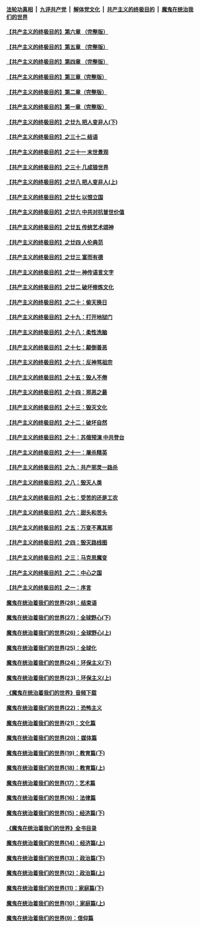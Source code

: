 

####  [法轮功真相](../../../../basic/blob/master/README.md?t=05051201) &nbsp;|&nbsp; [九评共产党](../../../../9ping.md/blob/master/README.md?t=05051201) &nbsp;|&nbsp; [解体党文化](../../../../jtdwh.md/blob/master/README.md?t=05051201)  &nbsp;|&nbsp; [共产主义的终极目的](../../../../gczydzjmd.md/blob/master/README.md?t=05051201) &nbsp;|&nbsp; [魔鬼在统治我们的世界](../../../../mgztzwmdsj.md/blob/master/README.md?t=05051201) 

#### [【共产主义的终极目的】第六章 （完整版）](../pages/nsc422/n11428913.md?t=05051201) 

#### [【共产主义的终极目的】第五章 （完整版）](../pages/nsc422/n11428912.md?t=05051201) 

#### [【共产主义的终极目的】第四章 （完整版）](../pages/nsc422/n11428907.md?t=05051201) 

#### [【共产主义的终极目的】第三章（完整版）](../pages/nsc422/n11428848.md?t=05051201) 

#### [【共产主义的终极目的】第二章（完整版）](../pages/nsc422/n11428831.md?t=05051201) 

#### [【共产主义的终极目的】第一章（完整版）](../pages/nsc422/n11417651.md?t=05051201) 

#### [【共产主义的终极目的】之廿九 把人变非人(下)](../pages/nsc422/n11344140.md?t=05051201) 

#### [【共产主义的终极目的】之三十二 结语](../pages/nsc422/n11360535.md?t=05051201) 

#### [【共产主义的终极目的】之三十一 末世景观](../pages/nsc422/n11351129.md?t=05051201) 

#### [【共产主义的终极目的】之三十 几成狼世界](../pages/nsc422/n11348280.md?t=05051201) 

#### [【共产主义的终极目的】之廿八 把人变非人(上)](../pages/nsc422/n11340492.md?t=05051201) 

#### [【共产主义的终极目的】之廿七 以恨立国](../pages/nsc422/n11336944.md?t=05051201) 

#### [【共产主义的终极目的】之廿六 中共对抗普世价值](../pages/nsc422/n11324785.md?t=05051201) 

#### [【共产主义的终极目的】之廿五 传统艺术颂神](../pages/nsc422/n11296396.md?t=05051201) 

#### [【共产主义的终极目的】之廿四 人伦典范](../pages/nsc422/n11296397.md?t=05051201) 

#### [【共产主义的终极目的】之廿三 富而有德](../pages/nsc422/n11283598.md?t=05051201) 

#### [【共产主义的终极目的】之廿一 神传语言文字](../pages/nsc422/n11263265.md?t=05051201) 

#### [【共产主义的终极目的】之廿二 破坏修炼文化](../pages/nsc422/n11245728.md?t=05051201) 

#### [【共产主义的终极目的】之二十：偷天换日](../pages/nsc422/n11238846.md?t=05051201) 

#### [【共产主义的终极目的】之十九：打开地狱门](../pages/nsc422/n11206376.md?t=05051201) 

#### [【共产主义的终极目的】之十八：柔性洗脑](../pages/nsc422/n11199994.md?t=05051201) 

#### [【共产主义的终极目的】之十七：颠倒善恶](../pages/nsc422/n11179782.md?t=05051201) 

#### [【共产主义的终极目的】之十六：反神骂祖宗](../pages/nsc422/n11166798.md?t=05051201) 

#### [【共产主义的终极目的】之十五：毁人不倦](../pages/nsc422/n11166792.md?t=05051201) 

#### [【共产主义的终极目的】之十四：邪恶之最](../pages/nsc422/n11150249.md?t=05051201) 

#### [【共产主义的终极目的】之十三：毁灭文化](../pages/nsc422/n11135227.md?t=05051201) 

#### [【共产主义的终极目的】之十二：破坏自然](../pages/nsc422/n11135214.md?t=05051201) 

#### [【共产主义的终极目的】之十：苏俄预演 中共登台](../pages/nsc422/n11118424.md?t=05051201) 

#### [【共产主义的终极目的】之十一：屠杀精英](../pages/nsc422/n11118442.md?t=05051201) 

#### [【共产主义的终极目的】之九：共产邪灵一路杀](../pages/nsc422/n11114139.md?t=05051201) 

#### [【共产主义的终极目的】之八：毁灭人类](../pages/nsc422/n11108503.md?t=05051201) 

#### [【共产主义的终极目的】之七：受苦的还是工农](../pages/nsc422/n11101809.md?t=05051201) 

#### [【共产主义的终极目的】之六：甜头和苦头](../pages/nsc422/n11096971.md?t=05051201) 

#### [【共产主义的终极目的】之五：万变不离其邪](../pages/nsc422/n11091285.md?t=05051201) 

#### [【共产主义的终极目的】之四：毁灭路线图](../pages/nsc422/n11086284.md?t=05051201) 

#### [【共产主义的终极目的】之三：马克思魔变](../pages/nsc422/n11061941.md?t=05051201) 

#### [【共产主义的终极目的】之二：中心之国](../pages/nsc422/n11047728.md?t=05051201) 

#### [【共产主义的终极目的】之一：序言](../pages/nsc422/n11086077.md?t=05051201) 

#### [魔鬼在统治着我们的世界(28)：结束语](../pages/nsc422/n10936246.md?t=05051201) 

#### [魔鬼在统治着我们的世界(27)：全球野心(下)](../pages/nsc422/n10928319.md?t=05051201) 

#### [魔鬼在统治着我们的世界(26)：全球野心(上)](../pages/nsc422/n10900318.md?t=05051201) 

#### [魔鬼在统治着我们的世界(25)：全球化](../pages/nsc422/n10788205.md?t=05051201) 

#### [魔鬼在统治着我们的世界(24)：环保主义(下)](../pages/nsc422/n10695307.md?t=05051201) 

#### [魔鬼在统治着我们的世界(23)：环保主义(上)](../pages/nsc422/n10688613.md?t=05051201) 

#### [《魔鬼在统治着我们的世界》音频下载](../pages/nsc422/n10635553.md?t=05051201) 

#### [魔鬼在统治着我们的世界(22)：恐怖主义](../pages/nsc422/n10614727.md?t=05051201) 

#### [魔鬼在统治着我们的世界(21)：文化篇](../pages/nsc422/n10597706.md?t=05051201) 

#### [魔鬼在统治着我们的世界(20)：媒体篇](../pages/nsc422/n10586579.md?t=05051201) 

#### [魔鬼在统治着我们的世界(19)：教育篇(下)](../pages/nsc422/n10564808.md?t=05051201) 

#### [魔鬼在统治着我们的世界(18)：教育篇(上)](../pages/nsc422/n10526970.md?t=05051201) 

#### [魔鬼在统治着我们的世界(17)：艺术篇](../pages/nsc422/n10499093.md?t=05051201) 

#### [魔鬼在统治着我们的世界(16)：法律篇](../pages/nsc422/n10485969.md?t=05051201) 

#### [魔鬼在统治着我们的世界(15)：经济篇(下)](../pages/nsc422/n10469975.md?t=05051201) 

#### [《魔鬼在统治着我们的世界》全书目录](../pages/nsc422/n10464261.md?t=05051201) 

#### [魔鬼在统治着我们的世界(14)：经济篇(上)](../pages/nsc422/n10457370.md?t=05051201) 

#### [魔鬼在统治着我们的世界(13)：政治篇(下)](../pages/nsc422/n10448270.md?t=05051201) 

#### [魔鬼在统治着我们的世界(12)：政治篇(上)](../pages/nsc422/n10444576.md?t=05051201) 

#### [魔鬼在统治着我们的世界(11)：家庭篇(下)](../pages/nsc422/n10440961.md?t=05051201) 

#### [魔鬼在统治着我们的世界(10)：家庭篇(上)](../pages/nsc422/n10435448.md?t=05051201) 

#### [魔鬼在统治着我们的世界(9)：信仰篇](../pages/nsc422/n10432159.md?t=05051201) 

